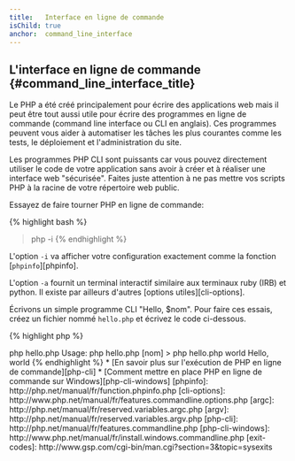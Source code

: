 ```yaml
---
title:   Interface en ligne de commande
isChild: true
anchor:  command_line_interface
---
```


## L'interface en ligne de commande {#command_line_interface_title}

Le PHP a été créé principalement pour écrire des applications web mais il peut être tout aussi utile pour écrire des 
programmes en ligne de commande (command line interface ou CLI en anglais). Ces programmes peuvent vous aider à 
automatiser les tâches les plus courantes comme les tests, le déploiement et l'administration du site.

Les programmes PHP CLI sont puissants car vous pouvez directement utiliser le code de votre application sans avoir à 
créer et à réaliser une interface web "sécurisée". Faites juste attention à ne pas mettre vos scripts PHP à la racine 
de votre répertoire web public.

Essayez de faire tourner PHP en ligne de commande:

{% highlight bash %}
> php -i
{% endhighlight %}

L'option `-i` va afficher votre configuration exactement comme la fonction [`phpinfo`][phpinfo].

L'option `-a` fournit un terminal interactif similaire aux terminaux ruby (IRB) et python. Il existe par ailleurs 
d'autres [options utiles][cli-options].

Écrivons un simple programme CLI "Hello, $nom". Pour faire ces essais, créez un fichier nommé `hello.php` et écrivez le 
code ci-dessous.

{% highlight php %}
<?php
if ($argc != 2) {
    echo "Usage: php hello.php [nom].\n";
    exit(1);
}
$nom = $argv[1];
echo "Hello, $nom\n";
{% endhighlight %}

Le PHP crée 2 variables spéciales basées sur les paramètres passés au script. La variable [`$argc`][argc] est un entier 
contenant le *nombre de paramètres* et [`$argv`][argv] est un tableau contenant chacune des valeurs des paramètres. Le premier 
paramètre est toujours le nom du script PHP, dans notre cas `hello.php`.

L'expression `exit()` est utilisée avec un nombre différent de zéro pour indiquer au terminal que la commande a échoué. Les 
codes de sortie les plus communs se trouvent [ici][exit-codes].

Pour exécuter le script ci-dessus depuis le terminal:

{% highlight bash %}
> php hello.php
Usage: php hello.php [nom]
> php hello.php world
Hello, world
{% endhighlight %}


 * [En savoir plus sur l'exécution de PHP en ligne de commande][php-cli]
 * [Comment mettre en place PHP en ligne de commande sur Windows][php-cli-windows]

[phpinfo]: http://php.net/manual/fr/function.phpinfo.php
[cli-options]: http://www.php.net/manual/fr/features.commandline.options.php
[argc]: http://php.net/manual/fr/reserved.variables.argc.php
[argv]: http://php.net/manual/fr/reserved.variables.argv.php
[php-cli]: http://php.net/manual/fr/features.commandline.php
[php-cli-windows]: http://www.php.net/manual/fr/install.windows.commandline.php
[exit-codes]: http://www.gsp.com/cgi-bin/man.cgi?section=3&topic=sysexits
